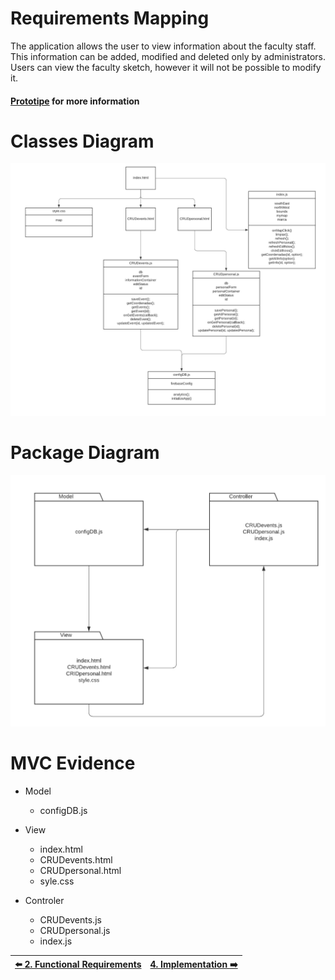 # Requirements Mapping

The application allows the user to view information about the faculty staff. This information can be added, modified and deleted only by administrators. Users can view the faculty sketch, however it will not be possible to modify it.

#### [Prototipe](https://www.figma.com/proto/53Esj8R5f7GGK57IqEFovv/Proyecto-POO?node-id=32%3A50&scaling=scale-down-width) for more information

# Classes Diagram
![img](img/classes.png)

# Package Diagram
![img](img/packages.png)

# MVC Evidence

+ Model
    + configDB.js

+ View
    + index.html
    + CRUDevents.html
    + CRUDpersonal.html
    + syle.css

+ Controler
    + CRUDevents.js
    + CRUDpersonal.js
    + index.js

|[ :arrow_left: 2. Functional Requirements](Requirements.md)|[ 4. Implementation :arrow_right:](Implementation.md)|
|---|---|